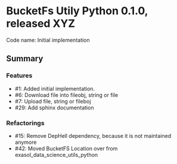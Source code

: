 # BucketFs Utily Python 0.1.0, released XYZ
Code name: Initial implementation

## Summary

### Features

  - #1: Added initial implementation.
  - #6: Download file into fileobj, string or file
  - #7: Upload file, string or fileboj
  - #29: Add sphinx documentation
  
### Refactorings

  - #15: Remove DepHell dependency, because it is not maintained anymore
  - #42: Moved BucketFS Location over from exasol_data_science_utils_python